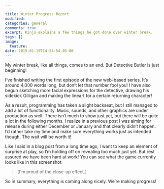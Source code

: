 ```yaml
---

title: Winter Progress Report
modified:
categories: general
comments: true
excerpt: Kinjo explains a few things he got done over winter break.
tags: []
image:
  feature:
date: 2015-01-19T14:54:54-05:00
---
```

My winter break, like all things, comes to an end. But Detective Butler is just beginning!

I’ve finished writing the first episode of the new web-based series. It’s around 4,000 words long, but don’t let that number fool you! I have also begun sketching more facial expressions for the detective, drawing his sidekick Gilligan and making the lineart for a certain returning character!

As a result, programming has taken a slight backseat, but I still managed to add a lot of functionality. Music, sounds, and other graphics are under production as well. There isn’t much to show just yet, but there will be quite a lot in the following months. I realize in a previous post I was aiming for release during either December or January and that clearly didn’t happen. I’d rather take my time and make sure everything works just as intended though. The wait will be worth it!

Like I said in a blog post from a long time ago, I want to keep an element of surprise at play, so I’m holding off on revealing too much just yet. But rest assured we have been hard at work! You can see what the game currently looks like in this screenshot:

> [I'm proud of the close-up effect.]

So in summary, everything is coming along nicely. We’re making progress!
